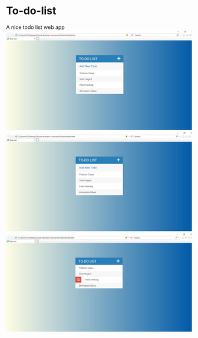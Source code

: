 # To-do-list
A nice todo list web app
![Alt text](https://github.com/cedarforest7/To-do-list/blob/master/demo/todolist1.jpg?raw=true "Title")
![Alt text](https://github.com/cedarforest7/To-do-list/blob/master/demo/todolist2.jpg?raw=true "Title")
![Alt text](https://github.com/cedarforest7/To-do-list/blob/master/demo/todolist3.jpg?raw=true "Title")
